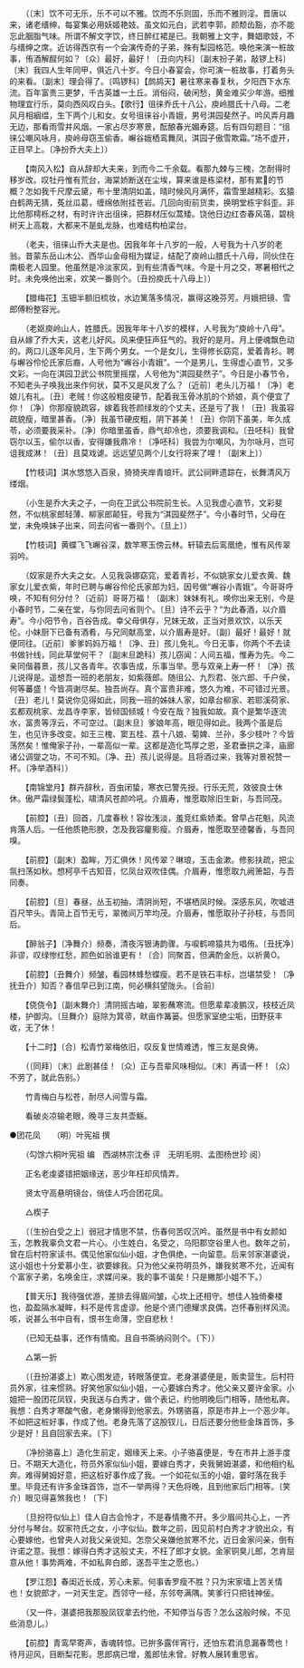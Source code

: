 <!-- { "loadSidebar": true } -->
　　（〔末〕饮不可无乐，乐不可以不雅。饮而不乐则固，乐而不雅则淫。晋唐以来，诸老缙绅，每宴集必用妖姬艳妓。虽文如元白，武若李郭，颜颓齿豁，亦不能忘此胭脂气味。所谓不解文字饮，终日醉红裙是已。我朝雅上文字，舞娼歌妓，不与缙绅之席。近访得西京有一个会演传奇的子弟，殊有梨园格范。唤他来演一桩故事，侑酒解酲何如？〔众〕最好，最好！〔丑向内科〕〔副末扮子弟，敲锣上科〕〔末〕我四人生年同甲，俱近八十岁。今日小春宴会，你可演一桩故事，打着务头的来看。〔副末〕理会得了。〔鸣锣科〕【鹧鸪天】暑往寒来春复秋，夕阳西下水东流。百年富贵三更梦，千古英雄一土丘。消俗闷，破闲愁，黄金难买少年游。细推物理宜行乐，莫向西风叹白头。【歌行】徂徕乔氏十八公，庾岭腊氏十八母。二老风月相絪缊，生下两个儿和女。女号徂徕谷小青娥，男号淇园斐然子。吟风弄月趣无边，那看雨雪并风烟。一家占尽岁寒景，酝酿春光媚寿筵。后有四句题目：“徂徕公嘲风咏月，庾岭母窃玉偷香。嶰谷娥栖鸾舞凤，淇园子傲雪欺霜。”场不虚开，正目早上。〔净扮乔大夫上〕） 

　　【南风入松】自从辞却大夫来，到而今二千余载。看那九棘与三槐，怎耐得时移岁改。叹牡丹惟有荒台，海棠娇断送在尘埃，算来谁是栋梁材，那有累的节概？怎如我千尺摩云黛，布十里清阴如盖，晴时候风月满怀，霜雪里越精彩。玄猿白鹤两无猜，菟丝瓜葛，缠绵依附挂苍岩。几回向街前货卖，换明堂栋宇斜歪。非比他那樗栎之材，有时许许出徂徕，把群材压似蒿矮。饶他日边红杏春风蔼，碧桃树天上高栽，大都来不是虬龙脉，也难结构柏梁台。 

　　（老夫，徂徕山乔大夫是也。因我年年十八岁的一般，人号我为十八岁的老翁。昔蒙东岳山木公、西华山金母相为媒证，结配了庾岭山腊氏十八母，同伙住在南极老人园里。他虽然是冷淡家风，到有些清香气味。今是十月之交，寒暑相代之时。未免唤他出来，欢笑一番则个。〔丑扮庾氏十八母上〕） 

　　【腊梅花】玉钿半额旧梳妆，水边篱落多情况，赢得这晚芬芳。月娥把镜、雪郎傅粉整容光。 

　　（老妪庾岭山人，姓腊氏。因我年年十八岁的模样，人号我为“庾岭十八母”。自从嫁了乔大夫，这老儿好风。风来便狂声狂气的。我好的是月。月上便魂飘色动的。两口儿逐年风月，生下两个男女。一个是女儿，生得修长窈窕，爱着青衫。聘与嶰谷伶伦氏家后裔，人号他为“嶰谷小青娥”。一个是男儿，生得虚心直节，又多文彩。一向在淇园卫武公书院里摇摆，人号他为“淇园斐然子”。今日是小春节令，不知老头子唤我出来作何状，莫不又是风发了么？〔近前〕老头儿万福！〔净〕老娘儿有礼。〔丑〕老贼！你这般粗皮硬节，配着我玉骨冰肌的个娇娘，真个便宜了你！〔净〕你那瘦貌疏容，嫁着我苍颜绿发的个丈夫，还是亏了我！〔丑〕我虽容疏貌瘦，暗里甚香。〔净〕我虽节硬皮粗，阴下甚美！〔丑〕你阴下虽美，年久成苓，必须要我采补。〔净〕你暗里虽香，鼎气却冷也，须要我调和。〔丑呸科〕我曾窃尔以玉，偷尔以香，安得嫌我鼎冷！〔净呸科〕我尝为尔嘲风，为尔咏月，岂可诅我成淋！〔丑〕且莫戏谑。远远望见两个儿女行将来了哩！〔副末上〕） 

　　【竹枝词】淇水悠悠入百泉，猗猗夹岸青琅玕。武公祠畔遗踪在，长舞清风万缕烟。 

　　（小生是乔大夫之子，一向在卫武公书院前生长。人见我虚心直节，文彩斐然，不似桃家郎轻薄、柳家郎颠狂，号我为“淇园斐然子”。今小春时节，父母在堂，未免唤妹子出来，同去问省一番则个。〔旦上〕） 

　　【竹枝词】黄蝶飞飞嶰谷深，数竿寒玉傍云林。轩辕去后鸾凰绝，惟有风传翠羽吟。 

　　（奴家是乔大夫之女。人见我袅娜窈窕，爱着青衫，不似姚家女儿爱衣黄、魏家女儿爱衣紫，年时已聘与嶰谷伶伦氏家郎为妇，因号做“嶰谷小青娥”。今哥哥呼唤，不知有何分付？〔近前〕哥哥万福！〔副末〕妹妹有礼。唤你出来无别，今是小春时节，二亲在堂，与你同去问省则个。〔旦〕诗不云乎？“为此春酒，以介眉寿”。今小阳节令，百谷告成。幸父母俱存，兄妹无故，正当对景欢饮，以乐天伦。小妹厨下已备有酒肴，与兄同献高堂，以介眉寿是好。〔副〕最好！最好！就便同往。〔近前〕爹爹妈妈万福！〔净、丑〕孩儿免礼。今日无事，你两个不去读书做针线，同此草堂何干？〔副末旦跪科〕孩儿窃闻：人间五福，惟寿为先。今二亲同偕暮景，孩儿又各青年。农事告成，乐事当举。愿与双亲上寿一杯！〔净〕孩儿说得是。遥想吾一班的老朋友，如紫薇郎。随徂公、九烈君、张六郎、千户侯，何等蕃盛！今皆凋谢尽矣。独吾尚存。真个富贵非难，悠久为难，不可错过光景。〔丑〕老儿！莫说你见得如此，同我一班的姊妹人家，如章台柳家、若耶溪荷家、玄都观桃家、龙昌寺李家，皆倾国倾城！今安在哉？独我如故。真个是繁华逐流水，富贵等浮云，不可空过。〔副末旦〕爹娘年高，眼见得如此。我两个虽是后生，也见许多改变。如王三槐、窦五桂、荔十八娘、菊婢、兰孙，多少枝叶？今皆荡然矣！惟俺家子孙，一辈高似一辈。这都是造化笃厚之恩，圣君垂拱之泽，庙廊诸公调燮之功，不可不知。〔净、丑〕孩儿说得是。且将酒过来，我等对景祝赞一杯。〔净举酒科〕） 

　　【南锦堂月】群卉辞秋，百虫闭蛰，寒衣已警先授。行乐无荒，效彼良士休休。傲严霜绿鬓蓬松，啸清风苍颜吟吼。介眉寿，惟愿取除旧生新，与吾同茂。 

　　【前腔】〔丑〕回首，几度春秋！容妆浅淡，羞竞红紫娇柔。曾早占花魁，风流肯落人后。一任他质艳形腴，怎及我容癯影瘦。介眉寿，惟愿取至德馨香，与吾同嗅。 

　　【前腔】〔副末〕盈眸，万汇俱休！风传翠？琳琅，玉击金漱。修影扶疏，把尘氛扫荡如秋。想柯亭千古知音，忆凤台双吹佳偶。介眉寿，惟愿取九阙箫韶，与吾同奏。 

　　【前腔】〔旦〕春昼，丛玉初抽，清阴尚短，不堪栖凤时候。深感东风，吹嘘进百尺竿头。青简上百节无亏，翠微间万竿均茂。介眉寿，惟愿取孙子孙枝，与吾同后。 

　　【醉翁子】〔净舞介〕频奏，清夜泻银涛韵骤。与唳鹤啼猿共为唱侑。〔丑抚净〕非谬，叹绿惨红愁，颜色如翁谁更有！〔合〕同聚首，但满酌金卮，以祈黄。 

　　【前腔】〔丑舞介〕频皱，看园林蜂愁蝶瘦。若不是铁石丰标，岂堪禁受！〔净抚丑介〕知否？春信早已到江南，何必横斜望陇头。〔合前〕 

　　【侥侥令】〔副末舞介〕清阴摇古岫，翠影蘸寒流。但愿辈辈凌鹏汉，枝枝近凤楼，护御沟。〔旦舞介〕庭除为箕帚，畎亩作篝篓。但愿家室绝尘垢，田野获丰收，无了休！ 

　　【十二时】〔合〕松青竹翠梅依旧，叹反复世情难透，惟三友是良俦。 

　　（〔同拜〕〔末〕此剧甚佳！〔众〕正与吾辈风味相似。〔末〕再请一杯！〔众〕不劳了，就此告别。） 

　　竹青梅白与松苍，耐尽人间雪与霜。 

　　看破炎凉输老眼，晚寻三友共壶觞。


●团花凤　　（明）叶宪祖 撰 

　　（勾馀六桐叶宪祖 编　西湖林宗沈泰 评　无明毛明、孟图杨世珍 阅） 

　　正名老虔婆错把姻缘送，恶少年枉却风情弄。 

　　贤太守高悬明镜台，俏佳人巧合团花凤。 

　　△楔子 

　　（〔生扮白受之上〕弱冠才情思不禁，伤春何苦叹沉吟。虽然是书中有女颜如玉，怎教我辜负文君一片心。小生姓白，名受之，乌阳郡空谷里人也。数年之前，曾在后村符家读书。偶见他家似仙小姐，才色俱绝，一向留意。后来邻家湛婆说，这小姐也十分爱慕小生，欲要嫁我。只为他父亲符明员外，嫌我贫寒不允，近闻有个富家子弟，名唤金庄，求媒问亲。我的事不谐矣！只是撇那小姐不下。） 

　　【普天乐】我待强优游，差排去得眉间皱，心坎上还相守。想佳人独倚秦楼也，盈盈隔水凝眸，料不是传言虚谬。他是个贤门德耀求良偶，岂怀春别样风流。咳，说甚么书中自有，恨书生命薄，空自悲秋！ 

　　（已知无益事，还作有情痴。且自书斋纳闷则个。〔下〕） 

　　△第一折 

　　（〔丑扮湛婆上〕欺心图发迹，转眼落便宜。老身湛婆便是，贩卖营生。后村符员外家，往来惯熟。好笑他家似仙小姐，一心要嫁白秀才。他父亲又要许金家。小姐把一股团花凤钗，央我送与白秀才，做个表记，约他明晚后门相等，随他私奔。我想：白秀才寒酸气傲，老身懒得到他家去。外甥骆喜，原是市井上一个恶少年。不如把这桩好事，作成了他。老身先落了这股钗儿，日后还要分他些金珠首饰，多少是好！且自回家去来。〔下〕 

　　〔净扮骆喜上〕造化生前定，姻缘天上来。小子骆喜便是，专在市井上游手度日。不期天大造化，符员外家似仙小姐，要嫁白秀才，央我舅姆湛婆，和他相约私奔。难得舅姆好意，把这桩好事作成了我。一个如花似玉的小姐，霎时落在我手里。毕竟还有许多金珠首饰，岂不一举两得？天色将晚，且到他家后门相等。〔笑介〕眼见得喜煞我也！〔下〕 

　　〔旦扮符似仙上〕佳人自古会怜才，不是春情撒不开。多少眉间共心上，一齐分付与琴台。奴家符氏之女，小字似仙。数年之前，因见前村白秀才才貌出众，有心要嫁他，也曾央人对我父亲说知。怎奈父亲嫌他贫寒不允，近日金家问亲，倒有许诺之意。我想：嫁得白秀才这般丈夫，不枉了郎才女貌。金家铜臭儿郎，怎肯屈意从他！事势两难，不如私奔白郎，遂吾平生之愿也。） 

　　【罗江怨】春闺近长成，芳心未萦。何事香罗瘦不胜？只为宋家墙上苦关情也！女貌郎才，一对天生定。西邻守一经，东邻夸满隅。笑爹行只把钱神佞。 

　　（又一件，湛婆把我那股凤钗拿去约他，不知停当与否？怎么这般时候，不见些消息儿。） 

　　【前腔】青鸾早寄声，香魂转惊。已拚多露伴宵行，还怕东君消息漏春莺也！待月迎风，目断梨花影。思郎病已增，羞郎怯未曾。好教人展转重思省。 

